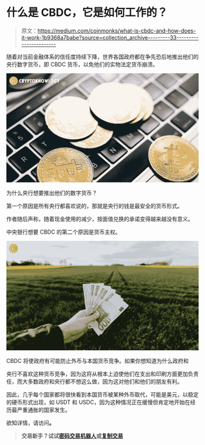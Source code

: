 # 什么是 CBDC，它是如何工作的？

> 原文：<https://medium.com/coinmonks/what-is-cbdc-and-how-does-it-work-1b9368a7babe?source=collection_archive---------33----------------------->

随着对当前金融体系的信任度持续下降，世界各国政府都在争先恐后地推出他们的央行数字货币，即 CBDC 货币，以免他们的实物法定货币崩溃。

![](img/ea93d7a8ce352fc81a66bd7768a18476.png)

为什么央行想要推出他们的数字货币？

第一个原因是所有央行都喜欢说的，那就是央行的钱是最安全的货币形式。

作者随后声称，随着现金使用的减少，按面值兑换的承诺变得越来越没有意义。

中央银行想要 CBDC 的第二个原因是货币主权。

![](img/f6e9ba4adf01152697a6486d5b757d9c.png)

CBDC 将使政府有可能防止外币与本国货币竞争。如果你想知道为什么政府和

央行不喜欢这种货币竞争，因为这将从根本上迫使他们在支出和印刷方面更加负责任，而大多数政府和央行都不想这么做，因为这对他们和他们的朋友有利。

因此，几乎每个国家都将很快看到本国货币被某种外币取代，可能是美元，以稳定的硬币形式出现，如 USDT 和 USDC，因为这种情况正在缓慢但肯定地开始在经历最严重通胀的国家发生。

欲知详情，请访问[](https://cryptoknowlogy.com/how-to-protect-your-cryptocurrency-from-hackers/)**。**

> **交易新手？试试[密码交易机器人](/coinmonks/crypto-trading-bot-c2ffce8acb2a)或[复制交易](/coinmonks/top-10-crypto-copy-trading-platforms-for-beginners-d0c37c7d698c)**